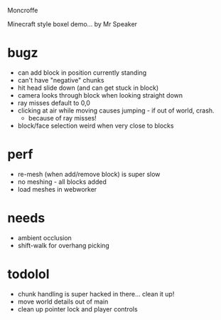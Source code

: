 Moncroffe

Minecraft style boxel demo... by Mr Speaker

# bugz
- can add block in position currently standing
- can't have "negative" chunks
- hit head slide down (and can get stuck in block)
- camera looks through block when looking straight down
- ray misses default to 0,0
- clicking at air while moving causes jumping - if out of world, crash.
	- because of ray misses!
- block/face selection weird when very close to blocks

# perf
- re-mesh (when add/remove block) is super slow
- no meshing - all blocks added
- load meshes in webworker

# needs
- ambient occlusion
- shift-walk for overhang picking

# todolol
- chunk handling is super hacked in there... clean it up!
- move world details out of main
- clean up pointer lock and player controls
